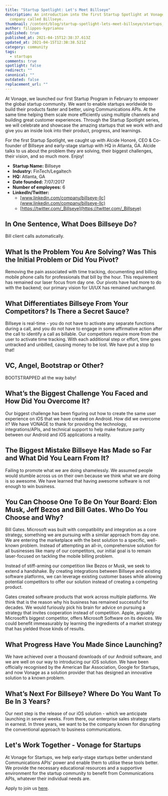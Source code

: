 ```yaml
---
title: "Startup Spotlight: Let's Meet Billseye"
description: An introduction into the first Startup Spotlight at Vonage, a
  company called Billseye.
thumbnail: /content/blog/startup-spotlight-lets-meet-billseye/startups_billseye_1200x600.png
author: filippos-kyprianou
published: true
published_at: 2021-04-15T12:38:37.613Z
updated_at: 2021-04-15T12:38:38.521Z
category: community
tags:
  - startups
comments: true
spotlight: false
redirect: ""
canonical: ""
outdated: false
replacement_url: ""
---
```

At Vonage, we launched our first Startup Program in February to empower the global startup community. We want to enable startups worldwide to build their products faster and better, using Communications APIs. At the same time helping them scale more efficiently using multiple channels and building great customer experiences. Through the Startup Spotlight series, we will celebrate and showcase the amazing startups that we work with and give you an inside look into their product, progress, and learnings.

For the first Startup Spotlight, we caught up with Alcide Honoré, CEO & Co-founder of Billseye and early-stage startup with HQ in Atlanta, GA. Alcide talks to us about the problem they are solving, their biggest challenges, their vision, and so much more. Enjoy!

* **Startup Name:** Billseye
* **Industry:** FinTech/Legaltech
* **HQ:** Atlanta, GA
* **Date founded:** 7/07/2017
* **Number of employees:** 6
* **LinkedIn/Twitter:** 
   * [www.linkedin.com/company/billseye-llc](www.linkedin.com/company/billseye-llc) 
   * [https://twitter.com/_Billseye](https://twitter.com/_Billseye)

## In One Sentence, What Does Billseye Do?

Bill client calls automatically.

## What Is the Problem You Are Solving? Was This the Initial Problem or Did You Pivot? 

Removing the pain associated with time tracking, documenting and billing mobile phone calls for professionals that bill by the hour. This requirement has remained our laser focus from day one. Our pivots have had more to do with the backend; our primary vision for UI/UX has remained unchanged.

## What Differentiates Billseye From Your Competitors? Is There a Secret Sauce? 

Billseye is real-time - you do not have to activate any separate functions during a call, and you do not have to engage in some affirmative action after the call to identify a call as billable. Our competitors require more from the user to activate time tracking. With each additional step or effort, time goes untracked and unbilled, causing money to be lost. We have put a stop to that!

## VC, Angel, Bootstrap or Other? 

BOOTSTRAPPED all the way baby!

## What’s the Biggest Challenge You Faced and How Did You Overcome It? 

Our biggest challenge has been figuring out how to create the same user experience on iOS that we have created on Android. How did we overcome it? 
We have VONAGE to thank for providing the technology, integrations/APIs, and technical support to help make feature parity between our Android and iOS applications a reality.

## The Biggest Mistake Billseye Has Made so Far and What Did You Learn From It? 

Failing to promote what we are doing shamelessly. We assumed people would stumble across us on their own because we think what we are doing is so awesome. We have learned that having awesome software is not enough to win business. 

## You Can Choose One To Be On Your Board: Elon Musk, Jeff Bezos and Bill Gates. Who Do You Choose and Why? 

Bill Gates. Microsoft was built with compatibility and integration as a core strategy, something we are pursuing with a similar approach from day one. We are entering the marketplace with the best solution to a specific, well-known problem. Instead of attempting an all-in, comprehensive solution for all businesses like many of our competitors, our initial goal is to remain laser-focused on tackling the mobile billing problem. 

Instead of stiff-arming our competition like Bezos or Musk, we seek to extend a handshake. By creating integrations between Billseye and existing software platforms, we can leverage existing customer bases while allowing potential competitors to offer our solution instead of creating a competing product. 

Gates created software products that work across multiple platforms. We think that is the reason why his business has remained successful for decades. We would furiously pick his brain for advice on pursuing a strategy that invites cooperation instead of competition. Apple, arguably Microsoft’s biggest competitor, offers Microsoft Software on its devices. We could benefit immeasurably by learning the ingredients of a market strategy that has yielded those kinds of results.

## What Progress Have You Made Since Launching?

We have achieved over a thousand downloads of our Android software, and we are well on our way to introducing our iOS solution. We have been officially recognised by the American Bar Association, Google for Startups, and now Vonage as a solution provider that has designed an innovative solution to a known problem.

## What’s Next For Billseye? Where Do You Want To Be In 3 Years? 

Our next step is the release of our iOS solution - which we anticipate launching in several weeks. From there, our enterprise sales strategy starts in earnest. In three years, we want to be the company known for disrupting the conventional approach to business communications.

## Let's Work Together - Vonage for Startups

At Vonage for Startups, we help early-stage startups better understand Communications APIs' power and enable them to utilise these tools better. We provide the necessary educational resources and a supportive environment for the startup community to benefit from Communications APIs, whatever their individual needs are.

Apply to join us [here](https://vonage.dev/3d093hA).




